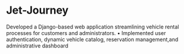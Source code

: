 # Jet-Journey
 Developed a Django-based web application streamlining vehicle rental processes for customers and administrators.  • Implemented user authentication, dynamic vehicle catalog, reservation management,and administrative dashboard
